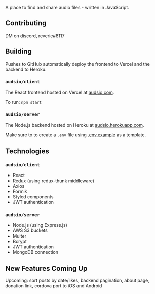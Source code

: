
A place to find and share audio files - written in JavaScript.

## Contributing

DM on discord, reverie#8117

## Building

Pushes to GitHub automatically deploy the frontend to Vercel and the backend to Heroku.

### `audsio/client`

The React frontend hosted on Vercel at [audsio.com](https://www.audsio.com).

To run: `npm start`

### `audsio/server`

The Node.js backend hosted on Heroku at [audsio.herokuapp.com](https://audsio.herokuapp.com/).

Make sure to to create a `.env` file using [.env.example](server/.env.example) as a template.

## Technologies

### `audsio/client`

- React
- Redux (using redux-thunk middleware)
- Axios
- Formik
- Styled components
- JWT authentication

### `audsio/server`

- Node.js (using Express.js)
- AWS S3 buckets
- Multer
- Bcrypt
- JWT authentication
- MongoDB connection

## New Features Coming Up

Upcoming: sort posts by date/likes, backend pagination, about page, donation link, cordova port to iOS and Android
